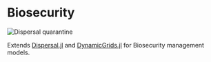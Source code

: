 # Biosecurity

![Dispersal quarantine](https://raw.githubusercontent.com/cesaraustralia/DynamicGrids.jl/media/dispersal_quarantine.gif)

Extends [Dispersal.jl](https://github.com/cesaraustralia/Dispersal.jl) and
[DynamicGrids.jl](https://github.com/cesaraustralia/DynamicGrids.jl) for 
Biosecurity management models.
